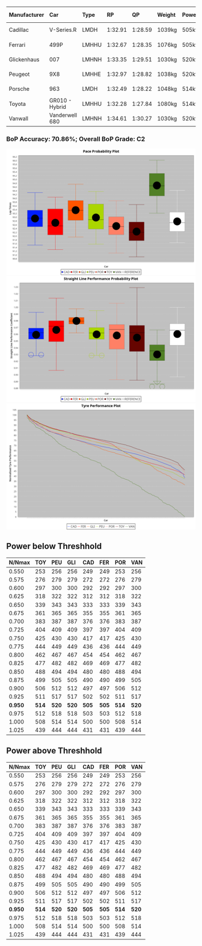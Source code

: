 |Manufacturer|Car|Type|RP|QP|Weight|Power¹|Threshhold|PINC|Power²|E/Stint|AVG Vmax|FDS|RDLC|L/Stint|BOP-Grade|ModelAccuracy|ModelPoints|Match%|
|:-|:-|:-|:-|:-|:-|:-|:-|:-|:-|:-|:-|:-|:-|:-|:-|:-|:-|:-|
|Cadillac|V-Series.R|LMDH|1:32.91|1:28.59|1039kg|505kw|0.0kph|0%|505kw|879MJ|317.39kph-342.24kph|-|1.03|41|-A2|98.38%|1765|93.39%|
|Ferrari|499P|LMHHU|1:32.67|1:28.35|1076kg|505kw|0.0kph|0%|505kw|889MJ|320.19kph-343.01kph|190kph|1.02|41|-B2|92.24%|2247|82.29%|
|Glickenhaus|007|LMHNH|1:33.35|1:29.51|1030kg|520kw|0.0kph|0%|520kw|913MJ|329.21kph-341.39kph|-|0.96|40|+D1|96.18%|554|69.09%|
|Peugeot|9X8|LMHHE|1:32.97|1:28.82|1038kg|520kw|0.0kph|0%|520kw|911MJ|319.91kph-343.94kph|135kph|1.03|40|~A1|87.65%|1795|100.00%|
|Porsche|963|LMDH|1:32.49|1:28.22|1048kg|514kw|0.0kph|0%|514kw|897MJ|319.86kph-343.84kph|-|1.02|41|-D1|96.81%|5438|69.67%|
|Toyota|GR010 - Hybrid|LMHHU|1:32.28|1:27.84|1080kg|514kw|0.0kph|0%|514kw|907MJ|318.39kph-351.01kph|190kph|1.02|41|-D2|86.04%|1751|61.52%|
|Vanwall|Vanderwell 680|LMHNH|1:34.61|1:30.27|1030kg|520kw|0.0kph|0%|520kw|901MJ|314.21kph-337.41kph|-|1.02|40|+Ω1|91.42%|501|20.07%|

### BoP Accuracy: 70.86%; Overall BoP Grade: C2
![](BOP/WECTEC/FUJI/PREDEFINED/IMG/OFFICIAL.png)![](BOP/WECTEC/FUJI/PREDEFINED/IMG/OFFICIAL_sp.png)![](BOP/WECTEC/FUJI/PREDEFINED/IMG/OFFICIAL_tw.png)
## Power below Threshhold
|N/Nmax|TOY|PEU|GLI|CAD|FER|POR|VAN|
|:-|:-|:-|:-|:-|:-|:-|:-|
|0.550|253|256|256|249|249|253|256|
|0.575|276|279|279|272|272|276|279|
|0.600|297|300|300|292|292|297|300|
|0.625|318|322|322|312|312|318|322|
|0.650|339|343|343|333|333|339|343|
|0.675|361|365|365|355|355|361|365|
|0.700|383|387|387|376|376|383|387|
|0.725|404|409|409|397|397|404|409|
|0.750|425|430|430|417|417|425|430|
|0.775|444|449|449|436|436|444|449|
|0.800|462|467|467|454|454|462|467|
|0.825|477|482|482|469|469|477|482|
|0.850|488|494|494|480|480|488|494|
|0.875|499|505|505|490|490|499|505|
|0.900|506|512|512|497|497|506|512|
|0.925|511|517|517|502|502|511|517|
|**0.950**|**514**|**520**|**520**|**505**|**505**|**514**|**520**|
|0.975|512|518|518|503|503|512|518|
|1.000|508|514|514|500|500|508|514|
|1.025|439|444|444|431|431|439|444|

## Power above Threshhold
|N/Nmax|TOY|PEU|GLI|CAD|FER|POR|VAN|
|:-|:-|:-|:-|:-|:-|:-|:-|
|0.550|253|256|256|249|249|253|256|
|0.575|276|279|279|272|272|276|279|
|0.600|297|300|300|292|292|297|300|
|0.625|318|322|322|312|312|318|322|
|0.650|339|343|343|333|333|339|343|
|0.675|361|365|365|355|355|361|365|
|0.700|383|387|387|376|376|383|387|
|0.725|404|409|409|397|397|404|409|
|0.750|425|430|430|417|417|425|430|
|0.775|444|449|449|436|436|444|449|
|0.800|462|467|467|454|454|462|467|
|0.825|477|482|482|469|469|477|482|
|0.850|488|494|494|480|480|488|494|
|0.875|499|505|505|490|490|499|505|
|0.900|506|512|512|497|497|506|512|
|0.925|511|517|517|502|502|511|517|
|**0.950**|**514**|**520**|**520**|**505**|**505**|**514**|**520**|
|0.975|512|518|518|503|503|512|518|
|1.000|508|514|514|500|500|508|514|
|1.025|439|444|444|431|431|439|444|

